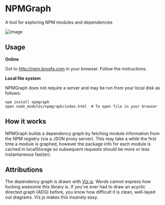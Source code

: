 # NPMGraph

A tool for exploring NPM modules and dependencies

![image](https://user-images.githubusercontent.com/164050/31836231-6ab6faca-b589-11e7-9bb9-00ee0b8d90b4.png)

## Usage

**Online**

Got to http://npm.broofa.com in your browser.  Follow the instructions.

**Local file system**

NPMGraph does not require a server and may be run from your local disk as
follows:

```shell
npm install npmgraph
open node_modules/npmgraph/index.html  # To open file in your browser
```

## How it works

NPMGraph builds a dependency graph by fetching module information from the NPM
registry (via a JSON proxy server).  This may take a while the first time a
module is graphed, however the package info for each module is cached in
localStorage so subsequent requests should be more or less instantaneous
fast(er).

## Attributions
The dependency graph is drawn with [Viz.js](https://github.com/mdaines/viz.js/).
Words cannot express how fucking awesome this library is.  If you've ever had to
draw an acyclic directed graph (ADG) before, you know how difficult it is clean,
well-layed out diagrams. Viz.js makes this insanely easy.
